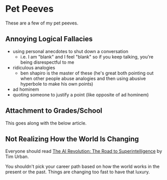 # Pet Peeves

These are a few of my pet peeves.

## Annoying Logical Fallacies
* using personal anecdotes to shut down a conversation
    - i.e. I am "blank" and I feel "blank" so if you keep talking, you're being disrespectful to me
* ridiculous analogies
    - ben shapiro is the master of these (he's great both pointing out when other people abuse analogies and then using abusive hyperbole to make his own points)
* ad hominem 
* quoting someone to justify a point (like opposite of ad hominem)

## Attachment to Grades/School
This goes along with the below article.

## Not Realizing How the World Is Changing
Everyone should read [The AI Revolution: The Road to Superintelligence](https://waitbutwhy.com/2015/01/artificial-intelligence-revolution-1.html) by Tim Urban.

You shouldn't pick your career path based on how the world works in the present or the past. Things are changing too fast to have that luxury.
